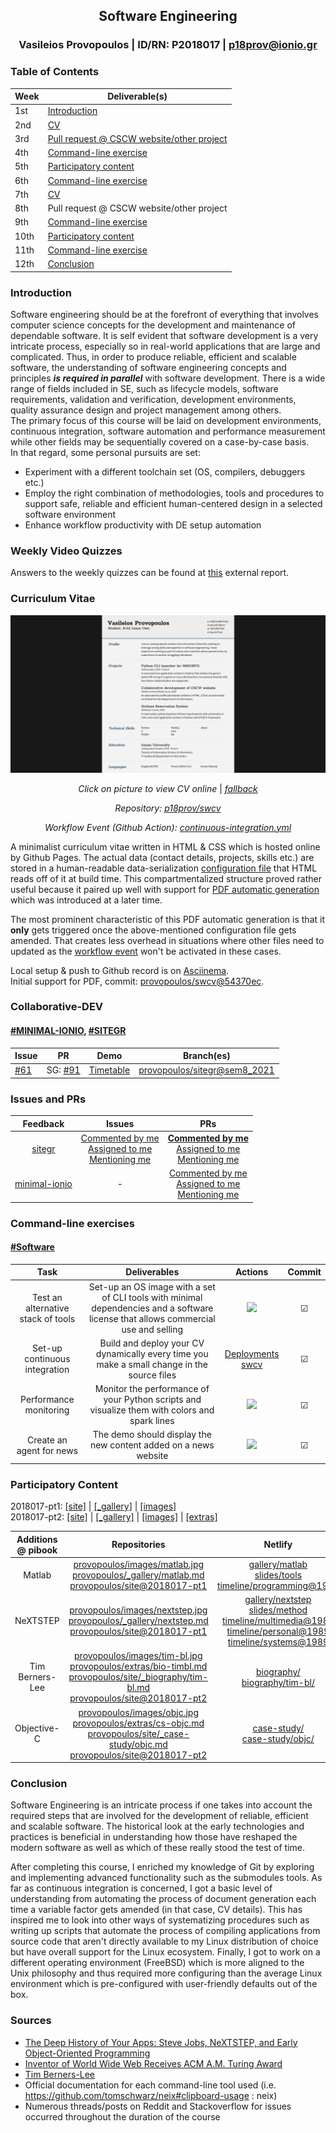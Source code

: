 <h2 align="center">Software Engineering</h2>

<h3 align="center">Vasileios Provopoulos | ID/RN: P2018017 | <a href="mailto:p18prov@ionio.gr">p18prov@ionio.gr</a></h3>

### Table of Contents

| Week | Deliverable(s) |
| --- | --- |
| 1st | [Introduction](#Introduction) |
| 2nd | [CV](#Curriculum-Vitae) |
| 3rd | [Pull request @ CSCW website/other project](#Collaborative-DEV)  |
| 4th | [Command-line exercise](#Command-line-exercises) |
| 5th | [Participatory content](#Participatory-Content) |
| 6th | [Command-line exercise](#Command-line-exercises) |
| 7th | [CV](#Curriculum-Vitae) |
| 8th | Pull request @ CSCW website/other project |
| 9th | [Command-line exercise](#Command-line-exercises) |
| 10th | [Participatory content](#Participatory-Content) |
| 11th | [Command-line exercise](#Command-line-exercises) |
| 12th | [Conclusion](#Conclusion) |

### Introduction
Software engineering should be at the forefront of everything that involves computer science concepts for the development and maintenance of dependable software. It is self evident that software development is a very intricate process, especially so in real-world applications that are large and complicated. Thus, in order to produce reliable, efficient and scalable software, the understanding of software engineering concepts and principles **_is required in parallel_** with software development. There is a wide range of fields included in SE, such as lifecycle models, software requirements, validation and verification, development environments, quality assurance design and project management among others.
<br>
The primary focus of this course will be laid on development environments, continuous integration, software automation and performance measurement while other fields may be sequentially covered on a case-by-case basis.<br>
In that regard, some personal pursuits are set:
* Experiment with a different toolchain set (OS, compilers, debuggers etc.)
* Employ the right combination of methodologies, tools and procedures to support safe, reliable and efficient human-centered design in a selected software environment
* Enhance workflow productivity with DE setup automation

### Weekly Video Quizzes
Answers to the weekly quizzes can be found at [this](https://github.com/provopoulos/sw/blob/quizzes-2018017/projects/2018017/README.md) external report.
### Curriculum Vitae
<p>
  <a href="https://provopoulos.github.io/swcv/" title="Vasileios Provopoulos">
    <img src="https://github.com/provopoulos/sw/blob/quizzes-2018017/projects/2018017/images/curriculum-vitae.png" alt="[CV]: VP"/>
  </a>
</p>

<p align="center"><em>Click on picture to view CV online</em> | <a href="https://provopoulos.github.io/swcv/"><em>fallback</em></a></p>
<p align="center"><em>Repository: </em><a href="https://github.com/provopoulos/swcv"><em>p18prov/swcv</em></a></p>
<p align="center"><em>Workflow Event (Github Action): </em><a href="https://github.com/provopoulos/swcv/blob/development/.github/workflows/continuous-integration.yml"><em>continuous-integration.yml</em></a></p>

A minimalist curriculum vitae written in HTML & CSS which is hosted online by Github Pages. The actual data (contact details, projects, skills etc.) are stored in a human-readable data-serialization [configuration file](https://github.com/provopoulos/swcv/blob/development/_data/details.yml) that HTML reads off of it at build time. This compartmentalized structure proved rather useful because it paired up well with support for [PDF automatic generation](https://github.com/provopoulos/swcv/blob/gh-pages/output/) which was introduced at a later time.

The most prominent characteristic of this PDF automatic generation is that it **only** gets triggered once the above-mentioned configuration file gets amended. That creates less overhead in situations where other files need to updated as the [workflow event](https://github.com/provopoulos/swcv/actions/workflows/continuous-integration.yml) won't be activated in these cases.

Local setup & push to Github record is on [Asciinema](https://asciinema.org/a/SQxqbgae56nYsZAvxtEDeovRX).<br>
Initial support for PDF, commit: [provopoulos/swcv@54370ec](https://github.com/provopoulos/swcv/commit/54370ec9f1270131191a5df1443295f854c5a5d5).<br>

### Collaborative-DEV
#### [#MINIMAL-IONIO](https://github.com/ioniodi/minimal-ionio), [#SITEGR](https://github.com/ioniodi/sitegr)
| Issue                                              	| PR                                                   	| Demo                                                                  	| Branch(es)                                                                                                                	|
|----------------------------------------------------	|------------------------------------------------------	|-----------------------------------------------------------------------	|---------------------------------------------------------------------------------------------------------------------------	|
| [#61](https://github.com/ioniodi/sitegr/issues/61) 	| SG: [#91](https://github.com/ioniodi/sitegr/pull/91) 	| [Timetable](https://tender-shaw-215180.netlify.app/timetables/sem_8/) 	| [provopoulos/sitegr@sem8_2021](https://github.com/provopoulos/sitegr/blob/sem8_2021/all_collections/_timetables/sem_8.md) 	|
### Issues and PRs
|                          Feedback                         |                                                                                                                                                                   Issues                                                                                                                                                                  |                                                                                                                                                                         PRs                                                                                                                                                                        |
|:---------------------------------------------------------:|:-----------------------------------------------------------------------------------------------------------------------------------------------------------------------------------------------------------------------------------------------------------------------------------------------------------------------------------------:|:--------------------------------------------------------------------------------------------------------------------------------------------------------------------------------------------------------------------------------------------------------------------------------------------------------------------------------------------------:|
|        [sitegr](https://github.com/ioniodi/sitegr)        | [Commented by me](https://github.com/ioniodi/sitegr/issues?q=is%3Aissue+commenter%3Aprovopoulos+is%3Aclosed)<br> [Assigned to me](https://github.com/ioniodi/sitegr/issues?q=is%3Aissue+assignee%3Aprovopoulos+is%3Aclosed)<br> [Mentioning me](https://github.com/ioniodi/sitegr/issues?q=is%3Aissue+mentions%3Aprovopoulos+is%3Aclosed) |            **[Commented by me](https://github.com/ioniodi/sitegr/pulls?q=is%3Apr+commenter%3Aprovopoulos+is%3Aclosed)**<br> [Assigned to me](https://github.com/ioniodi/sitegr/pulls?q=is%3Apr+assignee%3Aprovopoulos+is%3Aclosed)<br> [Mentioning me](https://github.com/ioniodi/sitegr/pulls?q=is%3Apr+mentions%3Aprovopoulos+is%3Aclosed)           |
| [minimal-ionio](https://github.com/ioniodi/minimal-ionio) |                                                                                                                                                                     -                                                                                                                                                                     | [Commented by me](https://github.com/ioniodi/minimal-ionio/pulls?q=is%3Apr+commenter%3Aprovopoulos+is%3Aclosed)<br> [Assigned to me](https://github.com/ioniodi/minimal-ionio/pulls?q=is%3Apr+assignee%3Aprovopoulos+is%3Aclosed)<br> [Mentioning me](https://github.com/ioniodi/minimal-ionio/pulls?q=is%3Apr+mentions%3Aprovopoulos+is%3Aclosed) |

### Command-line exercises
#### [#Software](https://github.com/epidrome/dokey#software)
|                 Task                |                                                            Deliverables                                                            |                               Actions                               |  Commit  |
|:----------------------------------:|:----------------------------------------------------------------------------------------------------------------------------------:|:---------------------------------------------------------------------:|:--------:|
| Test an alternative stack of tools | Set-up an OS image with a set of CLI tools with minimal dependencies and a software license that allows commercial use and selling | [<img src="https://asciinema.org/a/MMCLu0FldyKMhUmZ1IGNy11ZB.svg" width="100">](https://asciinema.org/a/MMCLu0FldyKMhUmZ1IGNy11ZB) | &#x2611; |
| Set-up continuous integration | Build and deploy your CV dynamically every time you make a small change in the source files | [Deployments](https://github.com/provopoulos/swcv/actions/workflows/continuous-integration.yml)<br>[swcv](https://github.com/provopoulos/swcv/blob/development/.github/workflows/continuous-integration.yml)| &#x2611; |
| Performance monitoring | Monitor the performance of your Python scripts and visualize them with colors and spark lines | [<img src="https://asciinema.org/a/ClUPgjuCvXOVC0dXWuEIx7Ddv.svg" width="100">](https://asciinema.org/a/ClUPgjuCvXOVC0dXWuEIx7Ddv)| &#x2611; |
| Create an agent for news | The demo should display the new content added on a news website | [<img src="https://asciinema.org/a/Y8jdT5HO9BbAjfSCw0Z934tTb.svg" width="100">](https://asciinema.org/a/Y8jdT5HO9BbAjfSCw0Z934tTb)| &#x2611; |

### Participatory Content

2018017-pt1: [[site]](https://github.com/provopoulos/site/tree/2018017-pt1) | [[_gallery]](https://github.com/provopoulos/_gallery/tree/2018017-pt1) | [[images]](https://github.com/provopoulos/images/tree/2018017-pt1)<br>
2018017-pt2: [[site]](https://github.com/provopoulos/site/tree/2018017-pt2) | [[_gallery]](https://github.com/provopoulos/_gallery/tree/2018017-pt2) | [[images]](https://github.com/provopoulos/images/tree/2018017-pt2) | [[extras]](https://github.com/provopoulos/extras/tree/2018017-pt2)

| Additions @ pibook |                                                                                                                                                                                  Repositories                                                                                                                                                                                 |                                                                                                                                                                                                                Netlify                                                                                                                                                                                                                |                                          Setup                                          |
|:------------------:|:-----------------------------------------------------------------------------------------------------------------------------------------------------------------------------------------------------------------------------------------------------------------------------------------------------------------------------------------------------------------------------:|:-------------------------------------------------------------------------------------------------------------------------------------------------------------------------------------------------------------------------------------------------------------------------------------------------------------------------------------------------------------------------------------------------------------------------------------:|:---------------------------------------------------------------------------------------:|
|       Matlab       |     [provopoulos/images/matlab.jpg](https://github.com/provopoulos/images/blob/61c3df1c54ccedda7dbcce7a195d22555ebfb147/matlab.jpg)<br> [provopoulos/_gallery/matlab.md](https://github.com/provopoulos/_gallery/blob/fc04c3a489b00abf341ee83e6120fc4febc401c7/matlab.md)<br> [provopoulos/site@2018017-pt1](https://github.com/provopoulos/site/commits/2018017-pt1)<br>     |                                                                                          [gallery/matlab](https://eager-raman-999e49.netlify.app/gallery/matlab/)<br> [slides/tools](https://eager-raman-999e49.netlify.app/slides/tools/)<br> [timeline/programming@1979](https://eager-raman-999e49.netlify.app/timeline/programming/)<br>                                                                                          |           [<img src="https://asciinema.org/a/4koQJ4dmoixO4aOlHhSbjHbuG.svg" width="100">](https://asciinema.org/a/4koQJ4dmoixO4aOlHhSbjHbuG)           |
|      NeXTSTEP      | [provopoulos/images/nextstep.jpg](https://github.com/provopoulos/images/blob/61c3df1c54ccedda7dbcce7a195d22555ebfb147/nextstep.jpg)<br> [provopoulos/_gallery/nextstep.md](https://github.com/provopoulos/_gallery/blob/fc04c3a489b00abf341ee83e6120fc4febc401c7/nextstep.md)<br> [provopoulos/site@2018017-pt1](https://github.com/provopoulos/site/commits/2018017-pt1)<br> | [gallery/nextstep](https://eager-raman-999e49.netlify.app/gallery/nextstep/)<br> [slides/method](https://eager-raman-999e49.netlify.app/slides/method/)<br> [timeline/multimedia@1989](https://eager-raman-999e49.netlify.app/timeline/multimedia/)<br> [timeline/personal@1989](https://eager-raman-999e49.netlify.app/timeline/personal/)<br> [timeline/systems@1989](https://eager-raman-999e49.netlify.app/timeline/systems/)<br> | [<img src="https://asciinema.org/a/4koQJ4dmoixO4aOlHhSbjHbuG.svg" width="100">](https://asciinema.org/a/4koQJ4dmoixO4aOlHhSbjHbuG) |
|      Tim Berners-Lee      | [provopoulos/images/tim-bl.jpg](https://github.com/provopoulos/images/blob/8dfbf6c5bee67b5e855626dc192a2d5821173747/tim-bl.jpg)<br> [provopoulos/extras/bio-timbl.md](https://github.com/provopoulos/extras/blob/a33e05439b31ca15b0f41641e5ca82755f080b6d/bio-timbl.md)<br> [provopoulos/site/_biography/tim-bl.md](https://github.com/provopoulos/site/blob/2018017-pt2/_biography/tim-bl.md)<br> [provopoulos/site@2018017-pt2](https://github.com/provopoulos/site/commits/2018017-pt2)<br> | [biography/](https://nostalgic-kare-0a0074.netlify.app/biography/)<br> [biography/tim-bl/](https://nostalgic-kare-0a0074.netlify.app/biography/tim-bl/)<br> | [<img src="https://asciinema.org/a/4koQJ4dmoixO4aOlHhSbjHbuG.svg" width="100">](https://asciinema.org/a/4koQJ4dmoixO4aOlHhSbjHbuG) |
|      Objective-C      | [provopoulos/images/objc.jpg](https://github.com/provopoulos/images/blob/8dfbf6c5bee67b5e855626dc192a2d5821173747/objc.jpg)<br> [provopoulos/extras/cs-objc.md](https://github.com/provopoulos/extras/blob/a33e05439b31ca15b0f41641e5ca82755f080b6d/cs-objc.md)<br> [provopoulos/site/_case-study/objc.md](https://github.com/provopoulos/site/blob/2018017-pt2/_case-study/objc.md)<br> [provopoulos/site@2018017-pt2](https://github.com/provopoulos/site/commits/2018017-pt2)<br> | [case-study/](https://nostalgic-kare-0a0074.netlify.app/case-study/)<br> [case-study/objc/](https://nostalgic-kare-0a0074.netlify.app/case-study/objc/)<br> | [<img src="https://asciinema.org/a/4koQJ4dmoixO4aOlHhSbjHbuG.svg" width="100">](https://asciinema.org/a/4koQJ4dmoixO4aOlHhSbjHbuG) |

### Conclusion
Software Engineering is an intricate process if one takes into account the required steps that are involved for the development of reliable, efficient and scalable software. The historical look at the early technologies and practices is beneficial in understanding how those have reshaped the modern software as well as which of these really stood the test of time.

After completing this course, I enriched my knowledge of Git by exploring and implementing advanced functionality such as the submodules tools. As far as continuous integration is concerned, I got a basic level of understanding from automating the process of document generation each time a variable factor gets amended (in that case, CV details). This has inspired me to look into other ways of systematizing procedures such as writing up scripts that automate the process of compiling applications from source code that aren't directly available to my Linux distribution of choice but have overall support for the Linux ecosystem.
Finally, I got to work on a different operating environment (FreeBSD) which is more aligned to the Unix philosophy and thus required more configuring than the average Linux environment which is pre-configured with user-friendly defaults out of the box.

### Sources
* [The Deep History of Your Apps: Steve Jobs, NeXTSTEP, and Early Object-Oriented Programming](https://computerhistory.org/blog/the-deep-history-of-your-apps-steve-jobs-nextstep-and-early-object-oriented-programming/)
* [Inventor of World Wide Web Receives ACM A.M. Turing Award](https://awards.acm.org/about/2016-turing)
* [Tim Berners-Lee](https://www.sansimera.gr/biographies/2340)
* Official documentation for each command-line tool used (i.e. https://github.com/tomschwarz/neix#clipboard-usage : neix)
* Numerous threads/posts on Reddit and Stackoverflow for issues occurred throughout the duration of the course
